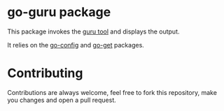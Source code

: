 # go-guru package

This package invokes the [guru tool][1] and displays the output.

It relies on the [go-config][2] and [go-get][3] packages.

# Contributing
Contributions are always welcome, feel free to fork this repository, make you changes and open a pull request.

[1]:(https://godoc.org/golang.org/x/tools/cmd/guru)
[2]:(https://atom.io/packages/go-config)
[3]:(https://atom.io/packages/go-get)
